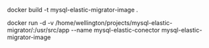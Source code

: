 docker build -t mysql-elastic-migrator-image .

docker run -d -v /home/wellington/projects/mysql-elastic-migrator/:/usr/src/app --name mysql-elastic-conector mysql-elastic-migrator-image
